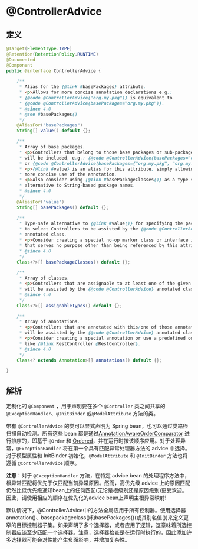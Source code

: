 # @ControllerAdvice

## 定义

```java
@Target(ElementType.TYPE)
@Retention(RetentionPolicy.RUNTIME)
@Documented
@Component
public @interface ControllerAdvice {

    /**
     * Alias for the {@link #basePackages} attribute.
     * <p>Allows for more concise annotation declarations e.g.:
     * {@code @ControllerAdvice("org.my.pkg")} is equivalent to
     * {@code @ControllerAdvice(basePackages="org.my.pkg")}.
     * @since 4.0
     * @see #basePackages()
     */
    @AliasFor("basePackages")
    String[] value() default {};

    /**
     * Array of base packages.
     * <p>Controllers that belong to those base packages or sub-packages thereof
     * will be included, e.g.: {@code @ControllerAdvice(basePackages="org.my.pkg")}
     * or {@code @ControllerAdvice(basePackages={"org.my.pkg", "org.my.other.pkg"})}.
     * <p>{@link #value} is an alias for this attribute, simply allowing for
     * more concise use of the annotation.
     * <p>Also consider using {@link #basePackageClasses()} as a type-safe
     * alternative to String-based package names.
     * @since 4.0
     */
    @AliasFor("value")
    String[] basePackages() default {};

    /**
     * Type-safe alternative to {@link #value()} for specifying the packages
     * to select Controllers to be assisted by the {@code @ControllerAdvice}
     * annotated class.
     * <p>Consider creating a special no-op marker class or interface in each package
     * that serves no purpose other than being referenced by this attribute.
     * @since 4.0
     */
    Class<?>[] basePackageClasses() default {};

    /**
     * Array of classes.
     * <p>Controllers that are assignable to at least one of the given types
     * will be assisted by the {@code @ControllerAdvice} annotated class.
     * @since 4.0
     */
    Class<?>[] assignableTypes() default {};

    /**
     * Array of annotations.
     * <p>Controllers that are annotated with this/one of those annotation(s)
     * will be assisted by the {@code @ControllerAdvice} annotated class.
     * <p>Consider creating a special annotation or use a predefined one,
     * like {@link RestController @RestController}.
     * @since 4.0
     */
    Class<? extends Annotation>[] annotations() default {};

}
```

## 解析

定制化的 `@Component` ，用于声明要在多个 `@Controller` 类之间共享的 `@ExceptionHandler`、`@InitBinder` 或`@ModelAttribute` 方法的类。

带有 `@ControllerAdvice` 的类可以显式声明为 Spring bean，也可以通过类路径扫描自动检测。所有这些 bean 都是通过[AnnotationAwareOrderComparator](https://docs.spring.io/spring/docs/current/javadoc-api/org/springframework/core/annotation/AnnotationAwareOrderComparator.html) 进行排序的，即基于 `@Order` 和 [Ordered](https://docs.spring.io/spring/docs/current/javadoc-api/org/springframework/core/Ordered.html)，并在运行时按该顺序应用。对于处理异常，`@ExceptionHandler` 将在第一个具有匹配异常处理器方法的 advice 中选择。对于模型属性和 InitBinder 初始化，`@ModelAttribute` 和 `@InitBinder` 方法也将遵循 `@ControllerAdvice` 顺序。

**注意**：对于 `@ExceptionHandler` 方法，在特定 advice bean 的处理程序方法中，根异常匹配将优先于仅匹配当前异常原因。然而，高优先级 advice 上的原因匹配仍然比低优先级通知bean上的任何匹配\(无论是根级别还是原因级别\)更受欢迎。因此，请使用相应的顺序在优先化的advice bean上声明主根异常映射!

默认情况下，@ControllerAdvice中的方法全局应用于所有控制器。使用选择器annotation\(\)、basepackageclass\(\)和basePackages\(\)\(或其别名值\(\)\)来定义更窄的目标控制器子集。如果声明了多个选择器，或者应用了逻辑，这意味着所选控制器应该至少匹配一个选择器。注意，选择器检查是在运行时执行的，因此添加许多选择器可能会对性能产生负面影响，并增加复杂性。

